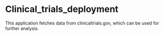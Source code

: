 # Clinical_trials_deployment
This application fetches data from clinicaltrials.gov, which can be used for further analysis.
